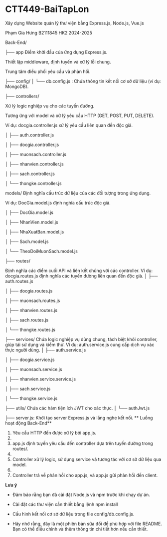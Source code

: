 # CTT449-BaiTapLon

Xây dựng Website quản lý thư viện bằng Express.js, Node.js, Vue.js

Phạm Gia Hưng B2111845 HK2 2024-2025

Back-End/

├── app
Điểm khởi đầu của ứng dụng Express.js.

Thiết lập middleware, định tuyến và xử lý lỗi chung.

Trung tâm điều phối yêu cầu và phản hồi.



├── config/ 
│   └── db.config.js : Chứa thông tin kết nối cơ sở dữ liệu (ví dụ: MongoDB). 

├── controllers/

Xử lý logic nghiệp vụ cho các tuyến đường.

Tương ứng với model và xử lý yêu cầu HTTP (GET, POST, PUT, DELETE).

Ví dụ: docgia.controller.js xử lý yêu cầu liên quan đến độc giả.

│   ├── auth.controller.js

│   ├── docgia.controller.js

│   ├── muonsach.controller.js

│   ├── nhanvien.controller.js

│   ├── sach.controller.js

│   └── thongke.controller.js


models/
Định nghĩa cấu trúc dữ liệu của các đối tượng trong ứng dụng.

Ví dụ: DocGia.model.js định nghĩa cấu trúc độc giả.

│   ├── DocGia.model.js

│   ├── NhanVien.model.js

│   ├── NhaXuatBan.model.js

│   ├── Sach.model.js

│   └── TheoDoiMuonSach.model.js



├── routes/

Định nghĩa các điểm cuối API và liên kết chúng với các controller.
Ví dụ: docgia.routes.js định nghĩa các tuyến đường liên quan đến độc giả.
│   ├── auth.routes.js

│   ├── docgia.routes.js

│   ├── muonsach.routes.js

│   ├── nhanvien.routes.js

│   ├── sach.routes.js

│   └── thongke.routes.js



├── services/
Chứa logic nghiệp vụ dùng chung, tách biệt khỏi controller, giúp tái sử dụng và kiểm thử.
Ví dụ: auth.service.js cung cấp dịch vụ xác thực người dùng.
│   ├── auth.service.js

│   ├── docgia.service.js

│   ├── muonsach.service.js

│   ├── nhanvien.service.service.js

│   ├── sach.service.js

│   └── thongke.service.js


├── utils/
Chứa các hàm tiện ích JWT cho xác thực.
│   └── authJwt.js


├── server.js: Khởi tạo server Express.js và lắng nghe kết nối.
**
Luồng hoạt động Back-End**

1.  Yêu cầu HTTP đến được xử lý bởi app.js.
2.  
3.  app.js định tuyến yêu cầu đến controller dựa trên tuyến đường trong routes/.
4.  
5.  Controller xử lý logic, sử dụng service và tương tác với cơ sở dữ liệu qua model.
6.  
7. Controller trả về phản hồi cho app.js, và app.js gửi phản hồi đến client.

   

   
**Lưu ý**
- Đảm bảo rằng bạn đã cài đặt Node.js và npm trước khi chạy dự án.
  
- Cài đặt các thư viện cần thiết bằng lệnh npm install
  
- Cấu hình kết nối cơ sở dữ liệu trong file config/db.config.js.
  
- Hãy nhớ rằng, đây là một phiên bản sửa đổi để phù hợp với file README. Bạn có thể điều chỉnh và thêm thông tin chi tiết hơn nếu cần thiết.
